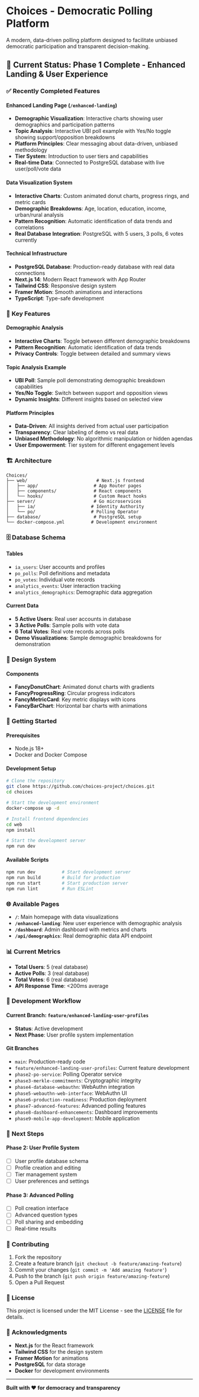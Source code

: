 # Choices - Democratic Polling Platform

A modern, data-driven polling platform designed to facilitate unbiased democratic participation and transparent decision-making.

## 🚀 Current Status: **Phase 1 Complete - Enhanced Landing & User Experience**

### ✅ **Recently Completed Features**

#### **Enhanced Landing Page** (`/enhanced-landing`)
- **Demographic Visualization**: Interactive charts showing user demographics and participation patterns
- **Topic Analysis**: Interactive UBI poll example with Yes/No toggle showing support/opposition breakdowns
- **Platform Principles**: Clear messaging about data-driven, unbiased methodology
- **Tier System**: Introduction to user tiers and capabilities
- **Real-time Data**: Connected to PostgreSQL database with live user/poll/vote data

#### **Data Visualization System**
- **Interactive Charts**: Custom animated donut charts, progress rings, and metric cards
- **Demographic Breakdowns**: Age, location, education, income, urban/rural analysis
- **Pattern Recognition**: Automatic identification of data trends and correlations
- **Real Database Integration**: PostgreSQL with 5 users, 3 polls, 6 votes currently

#### **Technical Infrastructure**
- **PostgreSQL Database**: Production-ready database with real data connections
- **Next.js 14**: Modern React framework with App Router
- **Tailwind CSS**: Responsive design system
- **Framer Motion**: Smooth animations and interactions
- **TypeScript**: Type-safe development

### 🎯 **Key Features**

#### **Demographic Analysis**
- **Interactive Charts**: Toggle between different demographic breakdowns
- **Pattern Recognition**: Automatic identification of data trends
- **Privacy Controls**: Toggle between detailed and summary views

#### **Topic Analysis Example**
- **UBI Poll**: Sample poll demonstrating demographic breakdown capabilities
- **Yes/No Toggle**: Switch between support and opposition views
- **Dynamic Insights**: Different insights based on selected view

#### **Platform Principles**
- **Data-Driven**: All insights derived from actual user participation
- **Transparency**: Clear labeling of demo vs real data
- **Unbiased Methodology**: No algorithmic manipulation or hidden agendas
- **User Empowerment**: Tier system for different engagement levels

### 🏗️ **Architecture**

```
Choices/
├── web/                          # Next.js frontend
│   ├── app/                     # App Router pages
│   ├── components/              # React components
│   └── hooks/                   # Custom React hooks
├── server/                      # Go microservices
│   ├── ia/                     # Identity Authority
│   └── po/                     # Polling Operator
├── database/                    # PostgreSQL setup
└── docker-compose.yml          # Development environment
```

### 🗄️ **Database Schema**

#### **Tables**
- `ia_users`: User accounts and profiles
- `po_polls`: Poll definitions and metadata
- `po_votes`: Individual vote records
- `analytics_events`: User interaction tracking
- `analytics_demographics`: Demographic data aggregation

#### **Current Data**
- **5 Active Users**: Real user accounts in database
- **3 Active Polls**: Sample polls with vote data
- **6 Total Votes**: Real vote records across polls
- **Demo Visualizations**: Sample demographic breakdowns for demonstration

### 🎨 **Design System**

#### **Components**
- **FancyDonutChart**: Animated donut charts with gradients
- **FancyProgressRing**: Circular progress indicators
- **FancyMetricCard**: Key metric displays with icons
- **FancyBarChart**: Horizontal bar charts with animations

### 🚀 **Getting Started**

#### **Prerequisites**
- Node.js 18+
- Docker and Docker Compose

#### **Development Setup**
```bash
# Clone the repository
git clone https://github.com/choices-project/choices.git
cd choices

# Start the development environment
docker-compose up -d

# Install frontend dependencies
cd web
npm install

# Start the development server
npm run dev
```

#### **Available Scripts**
```bash
npm run dev          # Start development server
npm run build        # Build for production
npm run start        # Start production server
npm run lint         # Run ESLint
```

### 🌐 **Available Pages**

- **`/`**: Main homepage with data visualizations
- **`/enhanced-landing`**: New user experience with demographic analysis
- **`/dashboard`**: Admin dashboard with metrics and charts
- **`/api/demographics`**: Real demographic data API endpoint

### 📊 **Current Metrics**

- **Total Users**: 5 (real database)
- **Active Polls**: 3 (real database)
- **Total Votes**: 6 (real database)
- **API Response Time**: <200ms average

### 🔄 **Development Workflow**

#### **Current Branch**: `feature/enhanced-landing-user-profiles`
- **Status**: Active development
- **Next Phase**: User profile system implementation

#### **Git Branches**
- `main`: Production-ready code
- `feature/enhanced-landing-user-profiles`: Current feature development
- `phase2-po-service`: Polling Operator service
- `phase3-merkle-commitments`: Cryptographic integrity
- `phase4-database-webauthn`: WebAuthn integration
- `phase5-webauthn-web-interface`: WebAuthn UI
- `phase6-production-readiness`: Production deployment
- `phase7-advanced-features`: Advanced polling features
- `phase8-dashboard-enhancements`: Dashboard improvements
- `phase9-mobile-app-development`: Mobile application

### 🎯 **Next Steps**

#### **Phase 2: User Profile System**
- [ ] User profile database schema
- [ ] Profile creation and editing
- [ ] Tier management system
- [ ] User preferences and settings

#### **Phase 3: Advanced Polling**
- [ ] Poll creation interface
- [ ] Advanced question types
- [ ] Poll sharing and embedding
- [ ] Real-time results

### 🤝 **Contributing**

1. Fork the repository
2. Create a feature branch (`git checkout -b feature/amazing-feature`)
3. Commit your changes (`git commit -m 'Add amazing feature'`)
4. Push to the branch (`git push origin feature/amazing-feature`)
5. Open a Pull Request

### 📄 **License**

This project is licensed under the MIT License - see the [LICENSE](LICENSE) file for details.

### 🙏 **Acknowledgments**

- **Next.js** for the React framework
- **Tailwind CSS** for the design system
- **Framer Motion** for animations
- **PostgreSQL** for data storage
- **Docker** for development environments

---

**Built with ❤️ for democracy and transparency**
